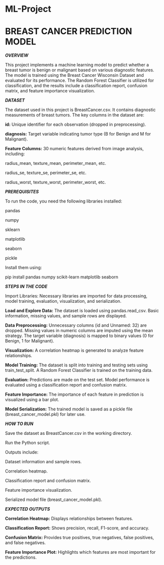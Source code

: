 # ML-Project

# BREAST CANCER PREDICTION MODEL

***OVERVIEW***

This project implements a machine learning model to predict whether a breast tumor is benign or malignant based on various diagnostic features. The model is trained using the Breast Cancer Wisconsin Dataset and evaluated for its performance. The Random Forest Classifier is utilized for classification, and the results include a classification report, confusion matrix, and feature importance visualization.

***DATASET***

The dataset used in this project is BreastCancer.csv. It contains diagnostic measurements of breast tumors. The key columns in the dataset are:

**id:** Unique identifier for each observation (dropped in preprocessing).

**diagnosis:** Target variable indicating tumor type (B for Benign and M for Malignant).

**Feature Columns:** 30 numeric features derived from image analysis, including:

radius_mean, texture_mean, perimeter_mean, etc.

radius_se, texture_se, perimeter_se, etc.

radius_worst, texture_worst, perimeter_worst, etc.

***PREREQUISITES***

To run the code, you need the following libraries installed:

pandas

numpy

sklearn

matplotlib

seaborn

pickle

Install them using:

pip install pandas numpy scikit-learn matplotlib seaborn

***STEPS IN THE CODE***

Import Libraries: Necessary libraries are imported for data processing, model training, evaluation, visualization, and serialization.

**Load and Explore Data:**
The dataset is loaded using pandas.read_csv.
Basic information, missing values, and sample rows are displayed.

**Data Preprocessing:**
Unnecessary columns (id and Unnamed: 32) are dropped.
Missing values in numeric columns are imputed using the mean strategy.
The target variable (diagnosis) is mapped to binary values (0 for Benign, 1 for Malignant).

**Visualization:**
A correlation heatmap is generated to analyze feature relationships.

**Model Training:**
The dataset is split into training and testing sets using train_test_split.
A Random Forest Classifier is trained on the training data.

**Evaluation:**
Predictions are made on the test set.
Model performance is evaluated using a classification report and confusion matrix.

**Feature Importance:**
The importance of each feature in prediction is visualized using a bar plot.

**Model Serialization:**
The trained model is saved as a pickle file (breast_cancer_model.pkl) for later use.

***HOW TO RUN***

Save the dataset as BreastCancer.csv in the working directory.

Run the Python script.

Outputs include:

Dataset information and sample rows.

Correlation heatmap.

Classification report and confusion matrix.

Feature importance visualization.

Serialized model file (breast_cancer_model.pkl).

***EXPECTED OUTPUTS***

**Correlation Heatmap:** Displays relationships between features.

**Classification Report:** Shows precision, recall, F1-score, and accuracy.

**Confusion Matrix:** Provides true positives, true negatives, false positives, and false negatives.

**Feature Importance Plot:** Highlights which features are most important for the predictions.

